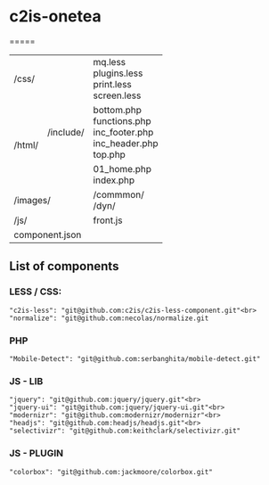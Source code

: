 # c2is-onetea
=====

<table style="width:100%">
	<tr>
		<td colspan="2">/css/</td>
		<td>mq.less<br>plugins.less<br>print.less<br>screen.less</td>
	</tr>
	<tr>
		<td rowspan="2">/html/</td>
		<td>/include/</td>
		<td>bottom.php<br>functions.php<br>inc_footer.php<br>inc_header.php<br>top.php</td>
	</tr>
	<tr>
		<td></td>
		<td>01_home.php<br>index.php</td>
	</tr>
	<tr>
		<td colspan="2">/images/</td>
		<td>/commmon/<br>/dyn/</td>
	</tr>
	<tr>
		<td colspan="2">/js/</td>
		<td>front.js</td>
	</tr>
	<tr>
		<td colspan="3">component.json</td>
	</tr>
</table>
	
## List of components
### LESS / CSS:

    "c2is-less": "git@github.com:c2is/c2is-less-component.git"<br>
    "normalize": "git@github.com:necolas/normalize.git

### PHP
    "Mobile-Detect": "git@github.com:serbanghita/mobile-detect.git"

### JS - LIB
    "jquery": "git@github.com:jquery/jquery.git"<br>
    "jquery-ui": "git@github.com:jquery/jquery-ui.git"<br>
    "modernizr": "git@github.com:modernizr/modernizr"<br>
    "headjs": "git@github.com:headjs/headjs.git"<br>
    "selectivizr": "git@github.com:keithclark/selectivizr.git"

### JS - PLUGIN
    "colorbox": "git@github.com:jackmoore/colorbox.git"

